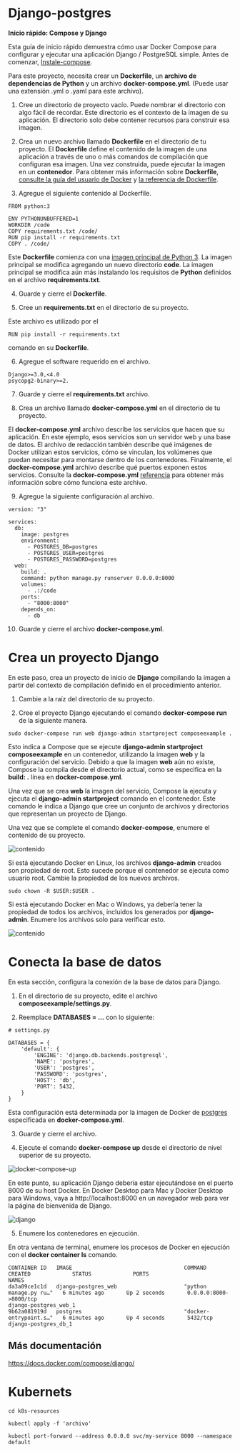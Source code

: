 Django-postgres
===

**Inicio rápido: Compose y Django**

Esta guía de inicio rápido demuestra cómo usar Docker Compose para configurar y ejecutar una aplicación Django / PostgreSQL simple. Antes de comenzar, [Instale-compose](https://jsgiraldoh.github.io/Blog/Instalar-Docker-Compose/).

Para este proyecto, necesita crear un **Dockerfile**, un **archivo de dependencias de Python** y un archivo **docker-compose.yml**. (Puede usar una extensión .yml o .yaml para este archivo).

1.	Cree un directorio de proyecto vacío. Puede nombrar el directorio con algo fácil de recordar. Este directorio es el contexto de la imagen de su aplicación. El directorio solo debe contener recursos para construir esa imagen.

2.	Crea un nuevo archivo llamado **Dockerfile** en el directorio de tu proyecto. El **Dockerfile** define el contenido de la imagen de una aplicación a través de uno o más comandos de compilación que configuran esa imagen. Una vez construida, puede ejecutar la imagen en un **contenedor**. Para obtener más información sobre **Dockerfile**, [consulte la guía del usuario de Docker](https://docs.docker.com/get-started/) y [la referencia de Dockerfile](https://jsgiraldoh.github.io/Blog/Dockerfile).

3.	Agregue el siguiente contenido al Dockerfile.

```dockerfile=
FROM python:3

ENV PYTHONUNBUFFERED=1
WORKDIR /code
COPY requirements.txt /code/
RUN pip install -r requirements.txt
COPY . /code/
```

Este **Dockerfile** comienza con una [imagen principal de Python 3](https://hub.docker.com/r/library/python/tags/3/). La imagen principal se modifica agregando un nuevo directorio **code**. La imagen principal se modifica aún más instalando los requisitos de **Python** definidos en el archivo **requirements.txt**.

4.	Guarde y cierre el **Dockerfile**.

5. Cree un **requirements.txt** en el directorio de su proyecto.

Este archivo es utilizado por el 

```
RUN pip install -r requirements.txt
```

comando en su **Dockerfile**.

6. Agregue el software requerido en el archivo.

```
Django>=3.0,<4.0
psycopg2-binary>=2.
```

7. Guarde y cierre el **requirements.txt** archivo.

8. Crea un archivo llamado **docker-compose.yml** en el directorio de tu proyecto.

El **docker-compose.yml** archivo describe los servicios que hacen que su aplicación. En este ejemplo, esos servicios son un servidor web y una base de datos. El archivo de redacción también describe qué imágenes de Docker utilizan estos servicios, cómo se vinculan, los volúmenes que puedan necesitar para montarse dentro de los contenedores. Finalmente, el **docker-compose.yml** archivo describe qué puertos exponen estos servicios. Consulte la **docker-compose.yml** [referencia](https://jsgiraldoh.github.io/Blog/Qué-es-docker-compose) para obtener más información sobre cómo funciona este archivo.

9. Agregue la siguiente configuración al archivo.

```
version: "3"

services:
  db:
    image: postgres
    environment:
      - POSTGRES_DB=postgres
      - POSTGRES_USER=postgres
      - POSTGRES_PASSWORD=postgres
  web:
    build: .
    command: python manage.py runserver 0.0.0.0:8000
    volumes:
      - .:/code
    ports:
      - "8000:8000"
    depends_on:
      - db
```

10. Guarde y cierre el archivo **docker-compose.yml**.

Crea un proyecto Django
===

En este paso, crea un proyecto de inicio de **Django** compilando la imagen a partir del contexto de compilación definido en el procedimiento anterior.

1. Cambie a la raíz del directorio de su proyecto.

2. Cree el proyecto Django ejecutando el comando **docker-compose run** de la siguiente manera.

```
sudo docker-compose run web django-admin startproject composeexample .
```

Esto indica a Compose que se ejecute **django-admin startproject composeexample** en un contenedor, utilizando la imagen **web** y la configuración del servicio. Debido a que la imagen **web** aún no existe, Compose la compila desde el directorio actual, como se especifica en la **build: .** línea en **docker-compose.yml**.

Una vez que se crea **web** la imagen del servicio, Compose la ejecuta y ejecuta el **django-admin startproject** comando en el contenedor. Este comando le indica a Django que cree un conjunto de archivos y directorios que representan un proyecto de Django.

Una vez que se complete el comando **docker-compose**, enumere el contenido de su proyecto.

<img src="img/ls-la.png" title="contenido" name="contenido"/><br>

Si está ejecutando Docker en Linux, los archivos **django-admin** creados son propiedad de root. Esto sucede porque el contenedor se ejecuta como usuario root. Cambie la propiedad de los nuevos archivos.

```
sudo chown -R $USER:$USER .
```

Si está ejecutando Docker en Mac o Windows, ya debería tener la propiedad de todos los archivos, incluidos los generados por **django-admin**. Enumere los archivos solo para verificar esto.

<img src="img/ls-la.png" title="contenido" name="contenido"/><br>

Conecta la base de datos
===

En esta sección, configura la conexión de la base de datos para Django.

1. En el directorio de su proyecto, edite el archivo **composeexample/settings.py**.

2. Reemplace **DATABASES = ...** con lo siguiente:

```
# settings.py

DATABASES = {
    'default': {
        'ENGINE': 'django.db.backends.postgresql',
        'NAME': 'postgres',
        'USER': 'postgres',
        'PASSWORD': 'postgres',
        'HOST': 'db',
        'PORT': 5432,
    }
}
```

Esta configuración está determinada por la imagen de Docker de [postgres](https://hub.docker.com/_/postgres) especificada en **docker-compose.yml**.

3. Guarde y cierre el archivo.

4. Ejecute el comando **docker-compose up** desde el directorio de nivel superior de su proyecto.

<img src="img/docker-compose-up.png" title="docker-compose-up" name="docker-compose-up"/><br>

En este punto, su aplicación Django debería estar ejecutándose en el puerto 8000 de su host Docker. En Docker Desktop para Mac y Docker Desktop para Windows, vaya a http://localhost:8000 en un navegador web para ver la página de bienvenida de Django.

<img src="img/django.png" title="django" name="django"/><br>

5. Enumere los contenedores en ejecución.

En otra ventana de terminal, enumere los procesos de Docker en ejecución con el **docker container ls** comando.

```
CONTAINER ID   IMAGE                                   COMMAND                  CREATED             STATUS             PORTS                                                                                                      NAMES
da3a09ce1c1d   django-postgres_web                     "python manage.py ru…"   6 minutes ago       Up 2 seconds       0.0.0.0:8000->8000/tcp                                                                                     django-postgres_web_1
9b62a081919d   postgres                                "docker-entrypoint.s…"   6 minutes ago       Up 4 seconds       5432/tcp                                                                                                   django-postgres_db_1
```

## Más documentación

https://docs.docker.com/compose/django/

Kubernets
===

```
cd k8s-resources
```

```
kubectl apply -f 'archivo'
```

```
kubectl port-forward --address 0.0.0.0 svc/my-service 8000 --namespace default
```